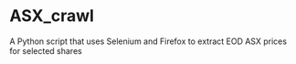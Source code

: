 # ASX_crawl
A Python script that uses Selenium and Firefox to extract EOD ASX prices for selected shares
